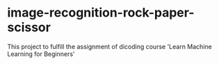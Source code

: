 # image-recognition-rock-paper-scissor
This project to fulfill the assignment of dicoding course 'Learn Machine Learning for Beginners'
